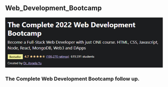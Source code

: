 ## Web_Development_Bootcamp

![image](/course.PNG)
### The Complete Web Development Bootcamp follow up.
